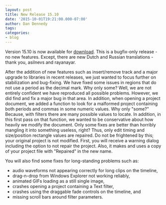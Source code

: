```yaml
---
layout: post
title: New Release 15.10
date: '2015-10-01T19:21:00.000-07:00'
author: Dan Dennedy
tags: 
categories:
- blog
---
```


Version 15.10 is now available for <a href="/shotcut_web/download/">download</a>. This is a bugfix-only release - no new features. Except, there are new Dutch and Russian translations - thank you, asilnevs and rayanayar.

After the addition of new features such as insert/remove track and a major upgrade to libraries in recent releases, we just wanted to focus further on stabilization and bug-fixing. We have fixed some issues in regions that do not use a period as the decimal mark. Why only some? Well, we are not entirely confident we have reproduced all possible problems. However, we did find and fix a major bug in that area. In addition, when opening a project document, we added a function to look for a malformed project containing both periods and commas in some numeric values. Why only "some?" Because, with filters there are many possible values to locate. In addition, in this first pass on that function, we wanted to be conservative about how heavily we modify the document. Only some fixes are better than horribly mangling it into something useless, right? Thus, only edit timing and size/position rectangle values are repaired. Do not be frightened by this; your original project is not modified. First, you will receive a warning dialog including the option to not repair the project. Also, it makes and uses a copy of your project file with "Repaired" in the new name.

You will also find some fixes for long-standing problems such as:

<ul><li>audio waveforms not appearing correctly for long clips on the timeline,</li><li>drag-n-drop from Windows Explorer not working reliably,</li><li>animated GIFs loading as a still single image,</li><li>crashes opening a project containing a Text filter,</li><li>crashes using the draggable fade controls on the timeline, and</li><li>missing scroll bars around filter parameters.</li></ul>


